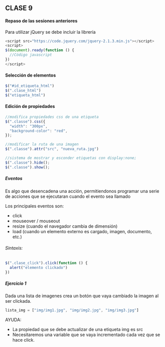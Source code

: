 ## CLASE 9

#### Repaso de las sesiones anteriores

Para utilizar jQuery se debe incluir la librería
```javascript
<script src="https://code.jquery.com/jquery-2.1.3.min.js"></script>
<script>
$(document).ready(function () {
  //Código javascript 
})
</script>
```

#### Selección de elementos

```javascript
$("#id_etiqueta_html")
$(".clase_html")
$("etiqueta_html")
```

#### Edición de propiedades
```javascript
//modifica propiedades css de una etiqueta
$(".classe").css({
  "width": "300px",
  "background-color": "red",
});

//modificar la ruta de una imagen
$(".classe").attr("src", "nueva_ruta.jpg")

//sistema de mostrar y esconder etiquetas con display:none;
$(".classe").hide();
$(".classe").show();
```

##### Eventos
Es algo que desencadena una acción, permitiendonos programar una serie de acciones que se ejecutaran cuando el evento sea llamado

Los principales eventos son:
- click
- mouseover / mouseout
- resize (cuando el navegador cambia de dimensión) 
- load (cuando un elemento externo es cargado, imagen, documento, etc.)

###### Sintaxis:
```javascript
$(".clase_click").click(function () {
  alert("elemento clickado")
})
```
##### Ejercicio 1
Dada una lista de imagenes crea un botón que vaya cambiado la imagen al ser clickada.
```javascript
lista_img = ["img/img1.jpg", "img/img2.jpg", "img/img3.jpg"]
```
AYUDA: 
 - La propiedad que se debe actualizar de una etiqueta img es src
 - Necesitaremos una variable que se vaya incrementado cada vez que se hace click.
